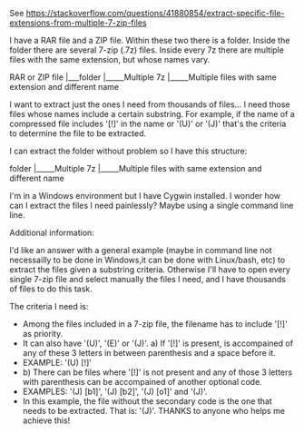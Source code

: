 See https://stackoverflow.com/questions/41880854/extract-specific-file-extensions-from-multiple-7-zip-files

I have a RAR file and a ZIP file. Within these two there is a folder. Inside the folder there are several 7-zip (.7z) files. Inside every 7z there are multiple files with the same extension, but whose names vary.

RAR or ZIP file
  |___folder
        |_____Multiple 7z
                  |_____Multiple files with same extension and different name

I want to extract just the ones I need from thousands of files... I need those files whose names include a certain substring. For example, if the name of a compressed file includes '[!]' in the name or '(U)' or '(J)' that's the criteria to determine the file to be extracted.

I can extract the folder without problem so I have this structure:

folder
   |_____Multiple 7z
                |_____Multiple files with same extension and different name

I'm in a Windows environment but I have Cygwin installed. I wonder how can I extract the files I need painlessly? Maybe using a single command line line.

Additional information:

I'd like an answer with a general example (maybe in command line not necessailly to be done in Windows,it can be done with Linux/bash, etc) to extract the files given a substring criteria.
Otherwise I'll have to open every single 7-zip file and select manually the files I need, and I have thousands of files to do this task.

The criteria I need is:
- Among the files included in a 7-zip file, the filename has to include '[!]' as priority.
 - It can also have '(U)', '(E)' or '(J)'. a) If '[!]' is present, is accompained of any of these 3 letters in between parenthesis and a space before it.
 - EXAMPLE: '(U) [!]'
- b) There can be files where '[!]' is not present and any of those 3 letters with parenthesis can be accompained of another optional code.
 - EXAMPLES: '(J) [b1]', '(J) [b2]', '(J) [o1]' and '(J)'.
 - In this example, the file without the secondary code is the one that needs to be extracted. That is: '(J)'. THANKS to anyone who helps me achieve this!
